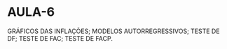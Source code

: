 # AULA-6
GRÁFICOS DAS INFLAÇÕES; MODELOS AUTORREGRESSIVOS; TESTE DE DF; TESTE DE FAC; TESTE DE FACP.
